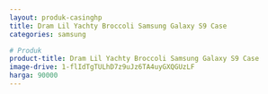 ```yaml
---
layout: produk-casinghp
title: Dram Lil Yachty Broccoli Samsung Galaxy S9 Case
categories: samsung

# Produk
product-title: Dram Lil Yachty Broccoli Samsung Galaxy S9 Case
image-drive: 1-flIdTgTULhD7z9uJz6TA4uyGXQGUzLF
harga: 90000
---
```

